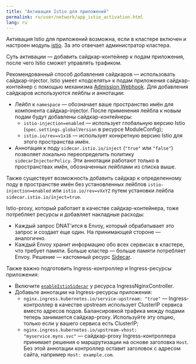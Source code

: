 ```yaml
---
title: "Активация Istio для приложений"
permalink: ru/user/network/app_istio_activation.html
lang: ru
---
```


Активация Istio для приложений возможна, если в кластере включен и настроен модуль [istio](/modules/istio/). За это отвечает администратор кластера.

<!-- перенесено с небольшими изменениями из https://deckhouse.ru/products/kubernetes-platform/documentation/latest/modules/istio/#%D0%BA%D0%B0%D0%BA-%D0%B0%D0%BA%D1%82%D0%B8%D0%B2%D0%B8%D1%80%D0%BE%D0%B2%D0%B0%D1%82%D1%8C-istio-%D0%B4%D0%BB%D1%8F-%D0%BF%D1%80%D0%B8%D0%BB%D0%BE%D0%B6%D0%B5%D0%BD%D0%B8%D1%8F -->

Суть активации — добавить сайдкар-контейнер к подам приложения, после чего Istio сможет управлять трафиком.

Рекомендованный способ добавления сайдкаров — использовать сайдкар-injector. Istio умеет «подселять» к подам приложения сайдкар-контейнер с помощью механизма [Admission Webhook](https://kubernetes.io/docs/reference/access-authn-authz/extensible-admission-controllers/). Для добавления сайдкаров используются лейблы и аннотации:

- Лейбл к `namespace` — обозначает ваше пространство имён для компонента сайдкар-injector. После применения лейбла к новым подам будут добавлены сайдкар-контейнеры:
  - `istio-injection=enabled` — использует глобальную версию Istio (`spec.settings.globalVersion` в ресурсе ModuleConfig);
  - `istio.io/rev=v1x16` — использует конкретную версию Istio для этого пространства имён.
- Аннотация к поду `sidecar.istio.io/inject` (`"true"` или `"false"`) позволяет локально переопределить политику `sidecarInjectorPolicy`. Эти аннотации работают только в пространствах имён, обозначенных лейблами из списка выше.

Также существует возможность добавить сайдкар к определенному поду в пространстве имён без установленных лейблов `istio-injection=enabled` или `istio.io/rev=vXxYZ` путем установки лейбла `sidecar.istio.io/inject=true`.

Istio-proxy, который работает в качестве сайдкар-контейнера, тоже потребляет ресурсы и добавляет накладные расходы:

- Каждый запрос DNAT'ится в Envoy, который обрабатывает это запрос и создает еще один. На принимающей стороне — аналогично.
- Каждый Envoy хранит информацию обо всех сервисах в кластере, что требует памяти. Больше кластер — больше памяти потребляет Envoy. Решение — кастомный ресурс [Sidecar](/modules/istio/istio-cr.html#sidecar).

Также важно подготовить Ingress-контроллер и Ingress-ресурсы приложения:

- Включите [`enableIstioSidecar`](/modules/ingress-nginx/cr.html#ingressnginxcontroller-v1-spec-enableistiosidecar) у ресурса IngressNginxController.
- Добавьте аннотации на Ingress-ресурсы приложения:
  - `nginx.ingress.kubernetes.io/service-upstream: "true"` — Ingress-контроллер в качестве upstream использует ClusterIP сервиса вместо адресов подов. Балансировкой трафика между подами теперь занимается сайдкар-proxy. Используйте эту опцию, только если у вашего сервиса есть ClusterIP;
  - `nginx.ingress.kubernetes.io/upstream-vhost: "myservice.myns.svc"` — сайдкар-proxy Ingress-контроллера принимает решения о маршрутизации на основе заголовка `Host`. Без этой аннотации контроллер оставит заголовок с адресом сайта, например `Host: example.com`.
